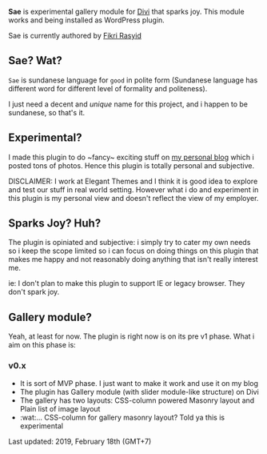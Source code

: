 **Sae** is experimental gallery module for [Divi](https://www.elegantthemes.com/gallery/divi/) that sparks joy. This module works and being installed as WordPress plugin.

Sae is currently authored by [Fikri Rasyid](http://fikrirasy.id/about/)

## Sae? Wat?
`Sae` is sundanese language for `good` in polite form (Sundanese language has different word for different level of formality and politeness).

I just need a decent and _unique_ name for this project, and i happen to be sundanese, so that's it.

## Experimental?
I made this plugin to do ~fancy~ exciting stuff on [my personal blog](http://fikrirasyid.com) which i posted tons of photos. Hence this plugin is totally personal and subjective.

DISCLAIMER: I work at Elegant Themes and I think it is good idea to explore and test our stuff in real world setting. However what i do and experiment in this plugin is my personal view and doesn't reflect the view of my employer.

## Sparks Joy? Huh?
The plugin is opiniated and subjective: i simply try to cater my own needs so i keep the scope limited so i can focus on doing things on this plugin that makes me happy and not reasonably doing anything that isn't really interest me.

ie: I don't plan to make this plugin to support IE or legacy browser. They don't spark joy.

## Gallery module?
Yeah, at least for now. The plugin is right now is on its pre v1 phase. What i aim on this phase is:

### v0.x
- It is sort of MVP phase. I just want to make it work and use it on my blog
- The plugin has Gallery module (with slider module-like structure) on Divi
- The gallery has two layouts: CSS-column powered Masonry layout and Plain list of image layout
- :wat:... CSS-column for gallery masonry layout? Told ya this is experimental

Last updated: 2019, February 18th (GMT+7)